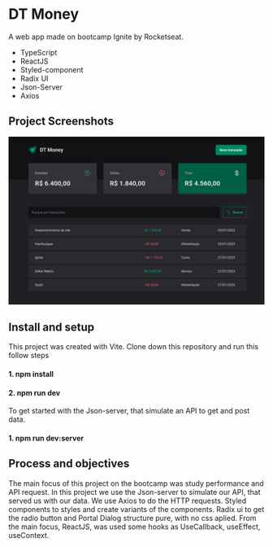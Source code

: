 # DT Money

A web app made on bootcamp Ignite by Rocketseat.

- TypeScript
- ReactJS
- Styled-component
- Radix UI
- Json-Server
- Axios

## Project Screenshots
<img src="https://github.com/bruflor/ignite-reactjs-project03/blob/master/src/assets/screenshot.png"/>


## Install and setup

This project was created with Vite. Clone down this repository and run this follow steps

#### 1. npm install

#### 2. npm run dev

To get started with the Json-server, that simulate an API to get and post data.

#### 1. npm run dev:server


## Process and objectives

The main focus of this project on the bootcamp was study performance and API request.
In this project we use the Json-server to simulate our API, that served us with our data. We use Axios to do the HTTP requests. Styled components to styles and create variants of the components. Radix ui to get the radio button and Portal Dialog structure pure, with no css aplied.
From the main focus, ReactJS, was used some hooks as UseCallback, useEffect, useContext. 